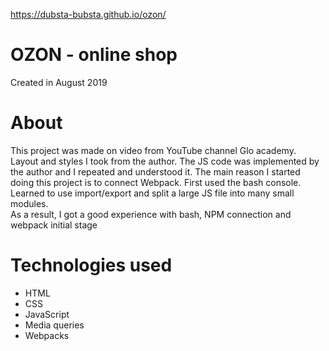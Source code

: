 https://dubsta-bubsta.github.io/ozon/
# OZON - online shop  
Created in August 2019
# About
This project was made on video from YouTube channel Glo academy. Layout and styles I took from the author. The JS code was implemented by the author and I repeated and understood it. The main reason I started doing this project is to connect Webpack. First used the bash console. Learned to use import/export and split a large JS file into many small modules.  
As a result, I got a good experience with bash, NPM connection and webpack initial stage
# Technologies used
- HTML
- CSS
- JavaScript
- Media queries
- Webpacks